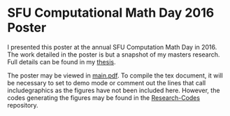 # SFU Computational Math Day 2016 Poster

I presented this poster at the annual SFU Computation Math Day in 2016. The work detailed in the poster is but a snapshot of my masters research. Full details can be found in my [thesis](https://github.com/kevstter/Thesis-B).

The poster may be viewed in [main.pdf](main.pdf). To compile the tex document, it will be necessary to set to demo mode or comment out the lines that call includegraphics as the figures have not been included here. However, the codes generating the figures may be found in the [Research-Codes](https://github.com/kevstter/Research-Codes) repository.
